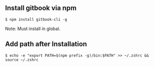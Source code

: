 ## Install gitbook via npm

```
$ npm install gitbook-cli -g
```

Note: Must install in global.

## Add path after Installation

```
$ echo -e "export PATH=$(npm prefix -g)/bin:$PATH" >> ~/.zshrc && source ~/.zshrc
```

